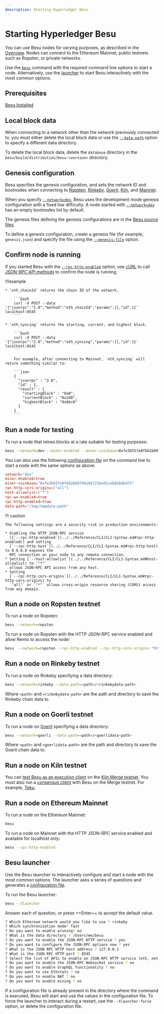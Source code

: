 ```yaml
---
description: Starting Hyperledger Besu
---
```


# Starting Hyperledger Besu

You can use Besu nodes for varying purposes, as described in the [Overview](../../index.md). Nodes
can connect to the Ethereum Mainnet, public testnets such as Ropsten, or private networks.

Use the [`besu`](../../Reference/CLI/CLI-Syntax.md) command with the required command line options
to start a node. Alternatively, use the [launcher](#besu-launcher) to start Besu interactively
with the most common options.

## Prerequisites

[Besu Installed](Installation-Options/Install-Binaries.md)

## Local block data

When connecting to a network other than the network previously connected to, you must either delete
the local block data or use the [`--data-path`](../../Reference/CLI/CLI-Syntax.md#data-path) option
to specify a different data directory.

To delete the local block data, delete the `database` directory in the
`besu/build/distribution/besu-<version>` directory.

## Genesis configuration

Besu specifies the genesis configuration, and sets the network ID and bootnodes when connecting to
[Ropsten](#run-a-node-on-ropsten-testnet), [Rinkeby](#run-a-node-on-rinkeby-testnet),
[Goerli](#run-a-node-on-goerli-testnet), [Kiln](#run-a-node-on-kiln-testnet), and
[Mainnet](#run-a-node-on-ethereum-mainnet).

When you specify [`--network=dev`](../../Reference/CLI/CLI-Syntax.md#network), Besu uses the
development mode genesis configuration with a fixed low difficulty. A node started with
[`--network=dev`](../../Reference/CLI/CLI-Syntax.md#network) has an empty bootnodes list by
default.

The genesis files defining the genesis configurations are in the
[Besu source files](https://github.com/hyperledger/besu/tree/master/config/src/main/resources).

To define a genesis configuration, create a genesis file (for example, `genesis.json`) and specify
the file using the [`--genesis-file`](../../Reference/CLI/CLI-Syntax.md#genesis-file) option.

## Confirm node is running

If you started Besu with the
[`--rpc-http-enabled`](../../Reference/CLI/CLI-Syntax.md#rpc-http-enabled) option, use
[cURL](https://curl.haxx.se/) to call [JSON-RPC API methods](../../Reference/API-Methods.md) to
confirm the node is running.

!!!example

    * `eth_chainId` returns the chain ID of the network.

        ```bash
        curl -X POST --data '{"jsonrpc":"2.0","method":"eth_chainId","params":[],"id":1}' localhost:8545
        ```

    * `eth_syncing` returns the starting, current, and highest block.

        ```bash
        curl -X POST --data '{"jsonrpc":"2.0","method":"eth_syncing","params":[],"id":1}' localhost:8545
        ```

        For example, after connecting to Mainnet, `eth_syncing` will return something similar to:

        ```json
        {
          "jsonrpc" : "2.0",
          "id" : 1,
          "result" : {
            "startingBlock" : "0x0",
            "currentBlock" : "0x2d0",
            "highestBlock" : "0x66c0"
          }
        }
        ```

## Run a node for testing

To run a node that mines blocks at a rate suitable for testing purposes:

```bash
besu --network=dev --miner-enabled --miner-coinbase=0xfe3b557e8fb62b89f4916b721be55ceb828dbd73 --rpc-http-cors-origins="all" --host-allowlist="*" --rpc-ws-enabled --rpc-http-enabled --data-path=/tmp/tmpDatdir
```

You can also use the following [configuration file](../Configure/Using-Configuration-File.md)
on the command line to start a node with the same options as above:

```toml
network="dev"
miner-enabled=true
miner-coinbase="0xfe3b557e8fb62b89f4916b721be55ceb828dbd73"
rpc-http-cors-origins=["all"]
host-allowlist=["*"]
rpc-ws-enabled=true
rpc-http-enabled=true
data-path="/tmp/tmpdata-path"
```

!!! caution

    The following settings are a security risk in production environments:

    * Enabling the HTTP JSON-RPC service
      ([`--rpc-http-enabled`](../../Reference/CLI/CLI-Syntax.md#rpc-http-enabled)) and setting
      [`--rpc-http-host`](../../Reference/CLI/CLI-Syntax.md#rpc-http-host) to 0.0.0.0 exposes the
      RPC connection on your node to any remote connection.
    * Setting [`--host-allowlist`](../../Reference/CLI/CLI-Syntax.md#host-allowlist) to `"*"`
      allows JSON-RPC API access from any host.
    * Setting
      [`--rpc-http-cors-origins`](../../Reference/CLI/CLI-Syntax.md#rpc-http-cors-origins) to
      `"all"` or `"*"` allows cross-origin resource sharing (CORS) access from any domain.

## Run a node on Ropsten testnet

To run a node on Ropsten:

```bash
besu --network=ropsten
```

To run a node on Ropsten with the HTTP JSON-RPC service enabled and allow Remix to access the node:

```bash
besu  --network=ropsten --rpc-http-enabled --rpc-http-cors-origins "http://remix.ethereum.org"
```

## Run a node on Rinkeby testnet

To run a node on Rinkeby specifying a data directory:

```bash
besu --network=rinkeby --data-path=<path>/<rinkebydata-path>
```

Where `<path>` and `<rinkebydata-path>` are the path and directory to save the Rinkeby chain data
to.

## Run a node on Goerli testnet

To run a node on [Goerli](https://github.com/goerli/testnet) specifying a data directory:

```bash
besu --network=goerli --data-path=<path>/<goerlidata-path>
```

Where `<path>` and `<goerlidata-path>` are the path and directory to save the Goerli chain data to.

## Run a node on Kiln testnet

You can [test Besu as an execution client](../../Tutorials/Merge-Testnet.md#start-besu) on the
[Kiln Merge testnet](https://blog.ethereum.org/2022/03/14/kiln-merge-testnet/).
You must also run a [consensus client](../../Concepts/Merge.md#execution-and-consensus-clients) with Besu on the Merge
testnet.
For example, [Teku](https://docs.teku.consensys.net/en/stable/).

## Run a node on Ethereum Mainnet

To run a node on the Ethereum Mainnet:

```bash
besu
```

To run a node on Mainnet with the HTTP JSON-RPC service enabled and available for localhost only:

```bash
besu --rpc-http-enabled
```

## Besu launcher

Use the Besu launcher to interactively configure and start a node with the most common options. The
launcher asks a series of questions and generates a [configuration file](../Configure/Using-Configuration-File.md).

To run the Besu launcher:

```bash
besu --Xlauncher
```

Answer each of question, or press ++Enter++ to accept the default value.

```bash
? Which Ethereum network would you like to use ? rinkeby
? Which synchronization mode? fast
? Do you want to enable pruning? no
? What is the data directory ? /Users/me/besu
? Do you want to enable the JSON-RPC HTTP service ? yes
? Do you want to configure the JSON-RPC options now ? yes
? What is the JSON RPC HTTP host address ? 127.0.0.1
? What is the JSON RPC HTTP port ? 8545
? Select the list of APIs to enable on JSON-RPC HTTP service [eth, net, web3]
? Do you want to enable the JSON-RPC Websocket service ? no
? Do you want to enable GraphQL functionality ? no
? Do you want to use Ethstats ? no
? Do you want to enable NAT ? no
? Do you want to enable mining ? no
```

If a configuration file is already present in the directory where the command is executed,
Besu will start and use the values in the configuration file. To force the launcher to interact
during a restart, use the `--Xlauncher-force` option, or delete the configuration
file.
